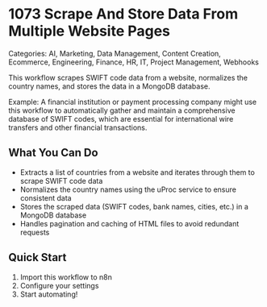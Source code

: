 # 1073 Scrape And Store Data From Multiple Website Pages

Categories: AI, Marketing, Data Management, Content Creation, Ecommerce, Engineering, Finance, HR, IT, Project Management, Webhooks

This workflow scrapes SWIFT code data from a website, normalizes the country names, and stores the data in a MongoDB database.

Example: A financial institution or payment processing company might use this workflow to automatically gather and maintain a comprehensive database of SWIFT codes, which are essential for international wire transfers and other financial transactions.

## What You Can Do
- Extracts a list of countries from a website and iterates through them to scrape SWIFT code data
- Normalizes the country names using the uProc service to ensure consistent data
- Stores the scraped data (SWIFT codes, bank names, cities, etc.) in a MongoDB database
- Handles pagination and caching of HTML files to avoid redundant requests

## Quick Start
1. Import this workflow to n8n
2. Configure your settings
3. Start automating!



